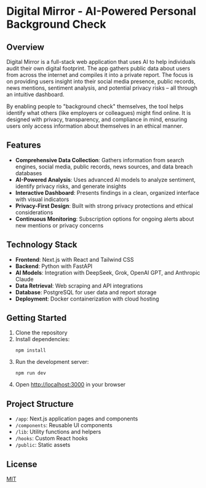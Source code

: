 # Digital Mirror - AI-Powered Personal Background Check

## Overview

Digital Mirror is a full-stack web application that uses AI to help individuals audit their own digital footprint. The app gathers public data about users from across the internet and compiles it into a private report. The focus is on providing users insight into their social media presence, public records, news mentions, sentiment analysis, and potential privacy risks – all through an intuitive dashboard.

By enabling people to "background check" themselves, the tool helps identify what others (like employers or colleagues) might find online. It is designed with privacy, transparency, and compliance in mind, ensuring users only access information about themselves in an ethical manner.

## Features

- **Comprehensive Data Collection**: Gathers information from search engines, social media, public records, news sources, and data breach databases
- **AI-Powered Analysis**: Uses advanced AI models to analyze sentiment, identify privacy risks, and generate insights
- **Interactive Dashboard**: Presents findings in a clean, organized interface with visual indicators
- **Privacy-First Design**: Built with strong privacy protections and ethical considerations
- **Continuous Monitoring**: Subscription options for ongoing alerts about new mentions or privacy concerns

## Technology Stack

- **Frontend**: Next.js with React and Tailwind CSS
- **Backend**: Python with FastAPI
- **AI Models**: Integration with DeepSeek, Grok, OpenAI GPT, and Anthropic Claude
- **Data Retrieval**: Web scraping and API integrations
- **Database**: PostgreSQL for user data and report storage
- **Deployment**: Docker containerization with cloud hosting

## Getting Started

1. Clone the repository
2. Install dependencies:
   ```
   npm install
   ```
3. Run the development server:
   ```
   npm run dev
   ```
4. Open [http://localhost:3000](http://localhost:3000) in your browser

## Project Structure

- `/app`: Next.js application pages and components
- `/components`: Reusable UI components
- `/lib`: Utility functions and helpers
- `/hooks`: Custom React hooks
- `/public`: Static assets

## License

[MIT](LICENSE) 